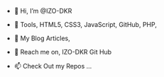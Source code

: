 - 👋 Hi,
   I’m @IZO-DKR
<!---
I came from an MBA specializing in Marketing and Sales, then I retrained in the field that I'm passionate about every day.

This year, in February 2024, I finally decided to make my passion my profession.

Tech is more than a job, it's a way of life.
--->
  
- 👀 Tools,
  HTML5, CSS3, JavaScript, GitHub, PHP,
             
- 🌱 My Blog Articles,
 
- 💞️ Reach me on,
  IZO-DKR Git Hub
  
- 📫 Check Out my Repos ...



